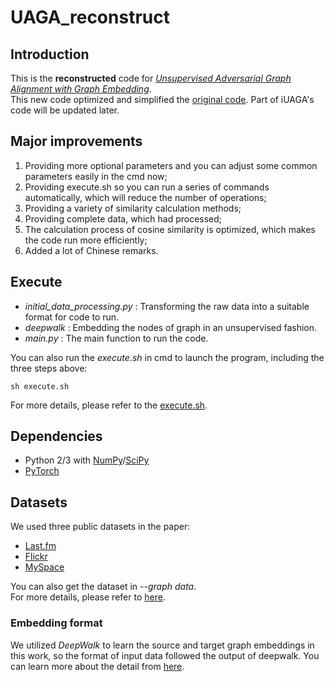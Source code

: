 # UAGA_reconstruct
## Introduction
This is the **reconstructed** code for *[Unsupervised Adversarial Graph Alignment with Graph Embedding](https://arxiv.org/pdf/1907.00544.pdf)*.  
This new code optimized and simplified the [original code](https://github.com/ZheHanLiang/UAGA).
Part of iUAGA's code will be updated later.

## Major improvements
1. Providing more optional parameters and you can adjust some common parameters easily in the cmd now;
2. Providing execute.sh so you can run a series of commands automatically, which will reduce the number of operations;
3. Providing a variety of similarity calculation methods;
4. Providing complete data, which had processed;
5. The calculation process of cosine similarity is optimized, which makes the code run more efficiently;
6. Added a lot of Chinese remarks.

## Execute
* *initial_data_processing.py* : Transforming the raw data into a suitable format for code to run.
* *deepwalk* : Embedding the nodes of graph in an unsupervised fashion.
* *main.py* : The main function to run the code.

You can also run the *execute.sh* in cmd to launch the program, including the three steps above:
```
sh execute.sh
```
For more details, please refer to the [execute.sh](https://github.com/ZheHanLiang/UAGA_reconstruct/blob/master/UAGA/execute.sh).

## Dependencies
* Python 2/3 with [NumPy](http://www.numpy.org/)/[SciPy](https://www.scipy.org/)
* [PyTorch](http://pytorch.org/)

## Datasets
We used three public datasets in the paper:
* [Last.fm](http://lfs.aminer.cn/lab-datasets/multi-sns/lastfm.tar.gz)
* [Flickr](http://lfs.aminer.cn/lab-datasets/multi-sns/livejournal.tar.gz)
* [MySpace](http://lfs.aminer.cn/lab-datasets/multi-sns/myspace.tar.gz)

You can also get the dataset in *--graph data*.  
For more details, please refer to [here](https://www.aminer.cn/cosnet).

### Embedding format
We utilized *DeepWalk* to learn the source and target graph embeddings in this work, so the format of input data followed the output of deepwalk. You can learn more about the detail from [here](https://github.com/phanein/deepwalk).
